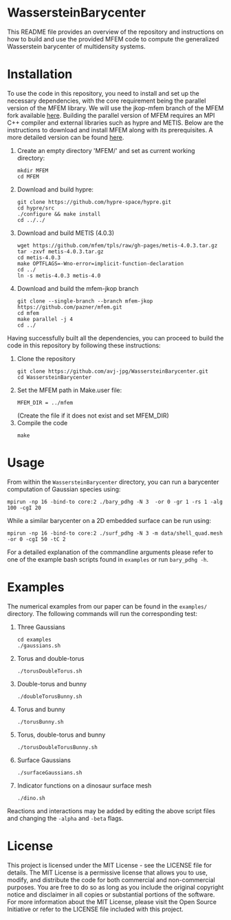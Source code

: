# WassersteinBarycenter
This README file provides an overview of the repository and instructions on how to build and use the provided MFEM code to compute the generalized Wasserstein barycenter of multidensity systems. 

# Installation
To use the code in this repository, you need to install and set up the necessary dependencies, with the core requirement being the parallel version of the MFEM library. We will use the jkop-mfem branch of the MFEM fork available [here](https://github.com/pazner/mfem/tree/mfem-jkop). Building the parallel version of MFEM requires an MPI C++ compiler and external libraries such as hypre and METIS. Below are the instructions to download and install MFEM along with its prerequisites. A more detailed version can be found [here](https://mfem.org/building/#parallel-mpi-version-of-mfem).

  1. Create an empty directory 'MFEM/' and set as current working directory:
     ```
     mkdir MFEM
     cd MFEM
     ```
  2. Download and build hypre:
     ```
     git clone https://github.com/hypre-space/hypre.git 
     cd hypre/src
     ./configure && make install
     cd ../../
     ```
  3. Download and build METIS (4.0.3)
     ```
     wget https://github.com/mfem/tpls/raw/gh-pages/metis-4.0.3.tar.gz
     tar -zxvf metis-4.0.3.tar.gz 
     cd metis-4.0.3
     make OPTFLAGS=-Wno-error=implicit-function-declaration
     cd ../
     ln -s metis-4.0.3 metis-4.0
     ```
  4. Download and build the mfem-jkop branch
     ```
     git clone --single-branch --branch mfem-jkop https://github.com/pazner/mfem.git
     cd mfem
     make parallel -j 4
     cd ../
     ```
Having successfully built all the dependencies, you can proceed to build the code in this repository by following these instructions:
 1. Clone the repository
    ```
    git clone https://github.com/avj-jpg/WassersteinBarycenter.git
    cd WassersteinBarycenter
    ```
 2. Set the MFEM path in Make.user file:
    ```
    MFEM_DIR = ../mfem
    ```
    (Create the file if it does not exist and set MFEM_DIR)
 3. Compile the code
    ```
    make
    ```
# Usage
From within the `WassersteinBarycenter` directory, you can run a barycenter computation of Gaussian species using:
```
mpirun -np 16 -bind-to core:2 ./bary_pdhg -N 3  -or 0 -gr 1 -rs 1 -alg 100 -cgI 20
```
While a similar barycenter on a 2D embedded surface can be run using:
```
mpirun -np 16 -bind-to core:2 ./surf_pdhg -N 3 -m data/shell_quad.mesh -or 0 -cgI 50 -tC 2 
```
For a detailed explanation of the commandline arguments please refer to one of the example bash scripts found in `examples` or run `bary_pdhg -h`.

# Examples
The numerical examples from our paper can be found in the `examples/` directory. The following commands will run the corresponding test:
 1. Three Gaussians
    ```
    cd examples
    ./gaussians.sh
    ```
 2. Torus and double-torus
    ```
    ./torusDoubleTorus.sh
    ```
 3. Double-torus and bunny
    ```
    ./doubleTorusBunny.sh
    ```
 4. Torus and bunny
    ```
    ./torusBunny.sh
    ```
 5. Torus, double-torus and bunny
    ```
    ./torusDoubleTorusBunny.sh
    ```
 6. Surface Gaussians
    ```
    ./surfaceGaussians.sh
    ```
 7. Indicator functions on a dinosaur surface mesh
    ```
    ./dino.sh
    ```
Reactions and interactions may be added by editing the above script files and changing the `-alpha` and `-beta` flags.

# License
This project is licensed under the MIT License - see the LICENSE file for details.
The MIT License is a permissive license that allows you to use, modify, and distribute the code for both commercial and non-commercial purposes. You are free to do so as long as you include the original copyright notice and disclaimer in all copies or substantial portions of the software.
For more information about the MIT License, please visit the Open Source Initiative or refer to the LICENSE file included with this project.
